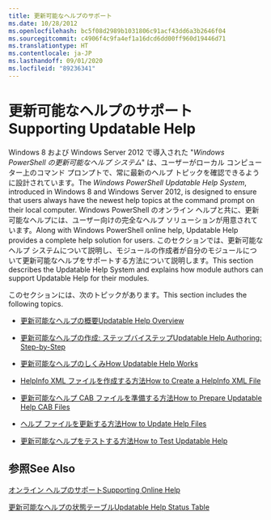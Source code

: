 ```yaml
---
title: 更新可能なヘルプのサポート
ms.date: 10/28/2012
ms.openlocfilehash: bc5f08d2989b1031806c91acf43dd6a3b2646f04
ms.sourcegitcommit: c4906f4c9fa4ef1a16dcd6dd00ff960d19446d71
ms.translationtype: HT
ms.contentlocale: ja-JP
ms.lasthandoff: 09/01/2020
ms.locfileid: "89236341"
---
```

# <a name="supporting-updatable-help"></a><span data-ttu-id="f4a15-102">更新可能なヘルプのサポート</span><span class="sxs-lookup"><span data-stu-id="f4a15-102">Supporting Updatable Help</span></span>

<span data-ttu-id="f4a15-103">Windows 8 および Windows Server 2012 で導入された "*Windows PowerShell の更新可能なヘルプ システム*" は、ユーザーがローカル コンピューター上のコマンド プロンプトで、常に最新のヘルプ トピックを確認できるように設計されています。</span><span class="sxs-lookup"><span data-stu-id="f4a15-103">The *Windows PowerShell Updatable Help System*, introduced in Windows 8 and Windows Server 2012, is designed to ensure that users always have the newest help topics at the command prompt on their local computer.</span></span> <span data-ttu-id="f4a15-104">Windows PowerShell のオンライン ヘルプと共に、更新可能なヘルプには、ユーザー向けの完全なヘルプ ソリューションが用意されています。</span><span class="sxs-lookup"><span data-stu-id="f4a15-104">Along with Windows PowerShell online help, Updatable Help provides a complete help solution for users.</span></span> <span data-ttu-id="f4a15-105">このセクションでは、更新可能なヘルプ システムについて説明し、モジュールの作成者が自分のモジュールについて更新可能なヘルプをサポートする方法について説明します。</span><span class="sxs-lookup"><span data-stu-id="f4a15-105">This section describes the Updatable Help System and explains how module authors can support Updatable Help for their modules.</span></span>

<span data-ttu-id="f4a15-106">このセクションには、次のトピックがあります。</span><span class="sxs-lookup"><span data-stu-id="f4a15-106">This section includes the following topics.</span></span>

- [<span data-ttu-id="f4a15-107">更新可能なヘルプの概要</span><span class="sxs-lookup"><span data-stu-id="f4a15-107">Updatable Help Overview</span></span>](./updatable-help-overview.md)

- [<span data-ttu-id="f4a15-108">更新可能なヘルプの作成: ステップバイステップ</span><span class="sxs-lookup"><span data-stu-id="f4a15-108">Updatable Help Authoring: Step-by-Step</span></span>](./updatable-help-authoring-step-by-step.md)

- [<span data-ttu-id="f4a15-109">更新可能なヘルプのしくみ</span><span class="sxs-lookup"><span data-stu-id="f4a15-109">How Updatable Help Works</span></span>](./how-updatable-help-works.md)

- [<span data-ttu-id="f4a15-110">HelpInfo XML ファイルを作成する方法</span><span class="sxs-lookup"><span data-stu-id="f4a15-110">How to Create a HelpInfo XML File</span></span>](./how-to-create-a-helpinfo-xml-file.md)

- [<span data-ttu-id="f4a15-111">更新可能なヘルプ CAB ファイルを準備する方法</span><span class="sxs-lookup"><span data-stu-id="f4a15-111">How to Prepare Updatable Help CAB Files</span></span>](./how-to-prepare-updatable-help-cab-files.md)

- [<span data-ttu-id="f4a15-112">ヘルプ ファイルを更新する方法</span><span class="sxs-lookup"><span data-stu-id="f4a15-112">How to Update Help Files</span></span>](./how-to-update-help-files.md)

- [<span data-ttu-id="f4a15-113">更新可能なヘルプをテストする方法</span><span class="sxs-lookup"><span data-stu-id="f4a15-113">How to Test Updatable Help</span></span>](./how-to-test-updatable-help.md)

## <a name="see-also"></a><span data-ttu-id="f4a15-114">参照</span><span class="sxs-lookup"><span data-stu-id="f4a15-114">See Also</span></span>

[<span data-ttu-id="f4a15-115">オンライン ヘルプのサポート</span><span class="sxs-lookup"><span data-stu-id="f4a15-115">Supporting Online Help</span></span>](./supporting-online-help.md)

[<span data-ttu-id="f4a15-116">更新可能なヘルプの状態テーブル</span><span class="sxs-lookup"><span data-stu-id="f4a15-116">Updatable Help Status Table</span></span>](/windows/deployment/deploy-whats-new)
